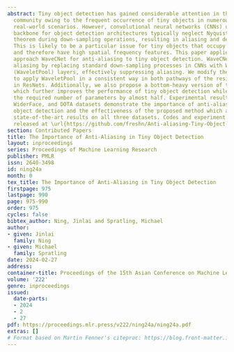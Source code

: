 ```yaml
---
abstract: Tiny object detection has gained considerable attention in the research
  community owing to the frequent occurrence of tiny objects in numerous critical
  real-world scenarios. However, convolutional neural networks (CNNs) used as the
  backbone for object detection architectures typically neglect Nyquist’s sampling
  theorem during down-sampling operations, resulting in aliasing and degraded performance.
  This is likely to be a particular issue for tiny objects that occupy very few pixels
  and therefore have high spatial frequency features. This paper applied an existing
  approach WaveCNet for anti-aliasing to tiny object detection. WaveCNet addresses
  aliasing by replacing standard down-sampling processes in CNNs with Wavelet Pooling
  (WaveletPool) layers, effectively suppressing aliasing. We modify the original WaveCNet
  to apply WaveletPool in a consistent way in both pathways of the residual blocks
  in ResNets. Additionally, we also propose a bottom-heavy version of the backbone,
  which further improves the performance of tiny object detection while also reducing
  the required number of parameters by almost half. Experimental results on the TinyPerson,
  WiderFace, and DOTA datasets demonstrate the importance of anti-aliasing in tiny
  object detection and the effectiveness of the proposed method which achieves new
  state-of-the-art results on all three datasets. Codes and experiment results are
  released at \url{https://github.com/freshn/Anti-aliasing-Tiny-Object-Detection.git}.
section: Contributed Papers
title: The Importance of Anti-Aliasing in Tiny Object Detection
layout: inproceedings
series: Proceedings of Machine Learning Research
publisher: PMLR
issn: 2640-3498
id: ning24a
month: 0
tex_title: The Importance of Anti-Aliasing in Tiny Object Detection
firstpage: 975
lastpage: 990
page: 975-990
order: 975
cycles: false
bibtex_author: Ning, Jinlai and Spratling, Michael
author:
- given: Jinlai
  family: Ning
- given: Michael
  family: Spratling
date: 2024-02-27
address:
container-title: Proceedings of the 15th Asian Conference on Machine Learning
volume: '222'
genre: inproceedings
issued:
  date-parts:
  - 2024
  - 2
  - 27
pdf: https://proceedings.mlr.press/v222/ning24a/ning24a.pdf
extras: []
# Format based on Martin Fenner's citeproc: https://blog.front-matter.io/posts/citeproc-yaml-for-bibliographies/
---
```

